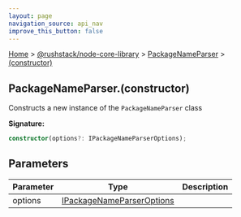 ```yaml
---
layout: page
navigation_source: api_nav
improve_this_button: false
---
```



[Home](./index.md) &gt; [@rushstack/node-core-library](./node-core-library.md) &gt; [PackageNameParser](./node-core-library.packagenameparser.md) &gt; [(constructor)](./node-core-library.packagenameparser._constructor_.md)

## PackageNameParser.(constructor)

Constructs a new instance of the `PackageNameParser` class

<b>Signature:</b>

```typescript
constructor(options?: IPackageNameParserOptions);
```

## Parameters

|  Parameter | Type | Description |
|  --- | --- | --- |
|  options | [IPackageNameParserOptions](./node-core-library.ipackagenameparseroptions.md) |  |
